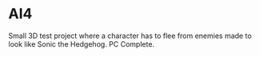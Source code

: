 # AI4
Small 3D test project where a character has to flee from enemies made to look like Sonic the Hedgehog. PC
Complete.
